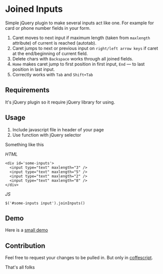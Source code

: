 Joined Inputs
=================

Simple jQuery plugin to make several inputs act like one.
For example for card or phone number fields in your form.

1. Caret moves to next input if maximum length (taken from `maxlength` attribute) of current is reached (autotab).
2. Caret jumps to next or previous input on `right/left arrow keys` if caret at the end/beginning of current field.
3. Delete chars with `Backspace` works through all joined fields.
4. `Home` makes caret jump to first position in first input, `End` — to last position in last input.
5. Correctly works with `Tab` and `Shift+Tab`


Requirements
----------------

It's jQuery plugin so it require jQuery library for using.


Usage
---------------

1. Include javascript file in header of your page
2. Use function with jQuery selector

Something like this

*HTML*

    <div id='some-inputs'>
      <input type="text" maxlength="3" />
      <input type="text" maxlength="5" />
      <input type="text" maxlength="2" />
      <input type="text" maxlength="8" />
    </div>

*JS*

    $('#some-inputs input').joinInputs()


Demo
-------------

Here is a [small demo](http://kugaevsky.github.com/joined_inputs/)

Contribution
-------------

Feel free to request your changes to be pulled in.
But only in [coffescript](http://jashkenas.github.com/coffee-script/).


That's all folks
